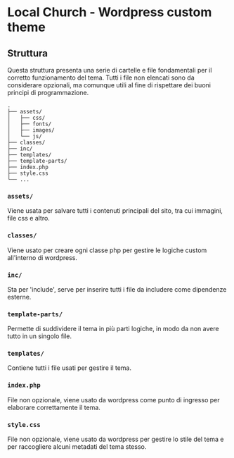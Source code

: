# Local Church - Wordpress custom theme

## Struttura

Questa struttura presenta una serie di cartelle e file fondamentali per il corretto funzionamento del tema. Tutti i file non elencati sono da considerare opzionali, ma comunque utili al fine di rispettare dei buoni principi di programmazione. 

```
.
├── assets/
│   ├── css/
│   ├── fonts/
│   ├── images/
│   └── js/
├── classes/
├── inc/
├── templates/
├── template-parts/
├── index.php
├── style.css
└── ...
```

### `assets/`

Viene usata per salvare tutti i contenuti principali del sito, tra cui immagini, file css e altro.

### `classes/`

Viene usato per creare ogni classe php per gestire le logiche custom all'interno di wordpress.

### `inc/`

Sta per 'include', serve per inserire tutti i file da includere come dipendenze esterne.

### `template-parts/`

Permette di suddividere il tema in più parti logiche, in modo da non avere tutto in un singolo file. 

### `templates/`

Contiene tutti i file usati per gestire il tema. 

### `index.php`

File non opzionale, viene usato da wordpress come punto di ingresso per elaborare correttamente il tema.

### `style.css`

File non opzionale, viene usato da wordpress per gestire lo stile del tema e per raccogliere alcuni metadati del tema stesso.